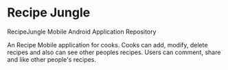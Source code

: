 # Recipe Jungle
RecipeJungle Mobile Android Application Repository

An Recipe Mobile application for cooks. Cooks can add, modify, delete recipes and also can see other peoples recipes. Users can comment, share and like other people's recipes.
